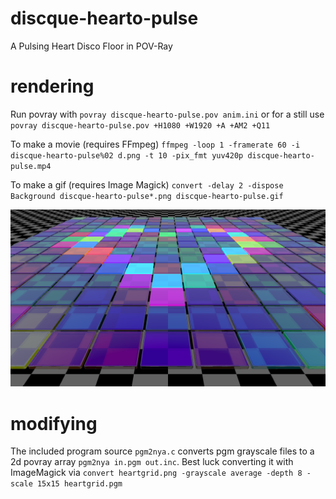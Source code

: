 # discque-hearto-pulse
A Pulsing Heart Disco Floor in POV-Ray

# rendering
Run povray with `povray discque-hearto-pulse.pov anim.ini` or for a still use `povray discque-hearto-pulse.pov +H1080 +W1920 +A +AM2 +Q11`

To make a movie (requires FFmpeg) `ffmpeg -loop 1 -framerate 60 -i discque-hearto-pulse%02
d.png -t 10 -pix_fmt yuv420p discque-hearto-pulse.mp4`

To make a gif (requires Image Magick) `convert -delay 2 -dispose Background discque-hearto-pulse*.png discque-hearto-pulse.gif`

![discque](https://raw.githubusercontent.com/discatte/discque-hearto-pulse/main/discque-hearto-pulse-snapshot.png)

# modifying
The included program source `pgm2nya.c` converts pgm grayscale files to a 2d povray array `pgm2nya in.pgm out.inc`. Best luck converting it with ImageMagick via `convert heartgrid.png -grayscale average -depth 8 -scale 15x15 heartgrid.pgm`
